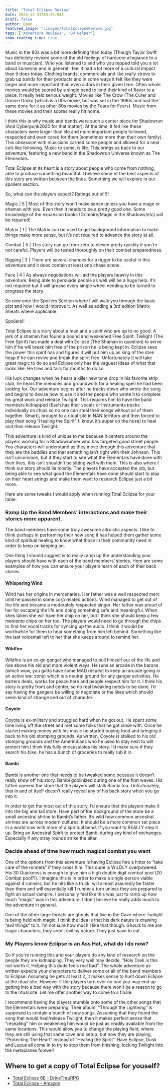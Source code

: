 ```yaml
---
title: "Total Eclipse Review"
date: 2024-12-31T03:35:04Z
draft: false
author: Dean
featured_image: "/images/totalEclipseReview.jpg"
tags: ['Adventure Reviews', 'GM Helper']
show_reading_time: true
---
```


Music in the 80s was a bit more defining than today (Though Taylor Swift has definitely revived some of the old feelings of hardcore allegiance to a band or musician). Who you listened to and who you repped told you a lot about someone and in general I feel it had a lot more of a cultural impact than it does today. Clothing brands, commercials and like really strove to grab up bands for their products and in some ways it felt like they were larger and more important than even actors in their given time. Often whole movies would be scored by a single band to lend their kind of flavor to a piece. It really held serious weight. Movies like The Crow (The Cure) and Donnie Darko (which is a 00s movie, but was set in the 1980s and had the same done for it as other 80s movies by the Tears for Fears). Music from these movies and their scores really hit home.

I think this is why music and bands were such a center piece for Shadowrun (And Cyberpunk2020 for that matter). At the time, it felt like these characters were larger than life and more important people followed, respected and even cared for them (sometimes more than their own family). This obsession with musicians carried some people and allowed for a near cult-like following. Music to some, is life. This brings us back to our adventure, featuring a new band in the Shadowrun Universe known as The Elementals. 

Total Eclipse at its heart is a story about people who come from nothing, able to produce something beautiful. I believe some of the best aspects of this story are written between the lines. Something we will explore in our spoilers section. 

So, what can the players expect? Ratings out of 5!

Magic | 5 | Most of this story won’t make sense unless you have a mage or shaman with you. Even then it needs to be a pretty good one. Some knowledge of the expansion books (Grimoire/Magic in the Shadows/etc) will be required!

Matrix | 1 |  The Matrix can be used to get background information to make things make more sense, but it’s not required to advance the story at all.

Combat | 5 | This story can go from zero to eleven pretty quickly if you're not careful. Players will be tested thoroughly on their combat preparedness.

Rigging | 3 | There are several chances for a rigger to be useful in this adventure and it does contain at least one chase scene.

Face | 4 | As always negotiations will aid the players heavily in this adventure. Being able to persuade people as well will be a huge help. It’s not required but it will grease every single wheel needing to be turned to progress the story.

So now onto the Spoilers Section where I will walk you through the basic plot and how I would improve it. As well as adding a 3rd edition Matrix Sheafs where applicable.

Spoilers!!

Total Eclipse is a story about a man and a spirit who are up to no good. A jerk of a shaman has found a bound and weakened Free Spirit. Twilight (The Free Spirit) has made a deal with Eclipse (The Shaman in question) to serve him if he will break him free of the prison he is being kept in. Eclipse sees the power this spirit has and figures it will put him up as king of the drek heap if he can revive and break the spirit free. Unfortunately it will take great magic to do so and Eclipse only has the vaguest ideas of what that looks like. He tries and fails for months to do so. 

His luck changes when he hears a killer new tune drop in his favorite strip club, he hears the melodies and groundwork for a healing spell he had been looking for. Our adventure begins after he tracks down who wrote the song and begins to devise how to use it and the people who wrote it to complete his great work and release Twilight. This requires him to have the band members kidnapped (Each has their vocals or instruments tracks individually on chips so no one can steal their songs without all of them together. Smart), brought to a ritual site in NAN territory and then forced to play their song “Healing the Spirit” (I know, it’s super on the nose) to heal and then release Twilight. 

This adventure is kind of unique to me because it centers around the players working for a Shadowrunner who has targeted good street people. You characters will understand as they move through this adventure that they are the baddies and that something isn’t right with their Johnson. This isn’t uncommon, but if they start to see what the Elementals have done with their lives, this isn’t shouldn’t be sitting well with them.  This is also where I think our story should lie mostly. The players have accepted the job, but being able to see what good the Elementals have done should start to play on their heart strings and make them want to research Eclipse just a bit more.

Here are some tweaks I would apply when running Total Eclipse for your table.


### Ramp Up the Band Members' interactions and make their stories more apparent.

The band members have some truly awesome altruistic aspects. I like to think perhaps in performing their new song it has helped them gather some kind of spiritual healing to know what those in their community need in order to keep on keeping on. 

One thing I should suggest is to really ramp up the understanding your players should have with each of the band members’ stories. Here are some examples of how you can ensure your players learn of each of their back stories.


#### Whispering Wind

Wind has her origins in mercenaries. Her father was a well respected merc until he passed in some corp related actions. Wind managed to get out of the life and became a moderately respected singer. Her father was proud of her for escaping the life and doing something safe and meaningful. When shes taken she will have her chip on her, but I think she should keep a few memento chips on her too. The players would need to go through the chips to find her vocal tracks for syncing up the audio. I think it would be worthwhile for them to hear something from him left behind. Something like the last voicemail left to her that she keeps around to remind her.


#### Wildfire

Wildfire is an ex-go ganger who managed to pull himself out of the life and rise above his old and more violent ways. He runs an arcade in the barons (which wow, you gotta have some MAD respect to keep an arcade going in an active war zone) which is a neutral ground for any ganger activities. He barters deals, works for peace here and people respect him for it. I think his story is pretty front and center, so no real tweaking needs to be done. I’d say having the gangers be willing to negotiate or the likes which should seem kind of strange and out of character.


#### Coyote

Coyote is ex-military and struggled hard when he got out. He spent some time living off the street and met some folks that he got close with. Once he started making money with his music he started buying food and bringing it back to his old stomping grounds. As written, Coyote is stalked to his old stomping grounds and the Amerindians who he used to stay next to will protect him.I think this fully encapsulates his story. I’d make sure if they search his bike, he has a bunch of groceries to really rub it in.


#### Bambi

Bambi is another one that needs to be tweaked some because it doesn’t really show off his story. Bambi goblinized during one of the first waves. His father opened the store that the players will stalk Bambi too. Unfortunately, that in and of itself doesn’t really reveal any of his back story when you go into it.

In order to get the most out of this story, I’d ensure that the players make it into the big and tall store. Have part of the background of the store be a small ancestral shrine to Bambi’s father. It’s wild how common ancestral shrines are across modern cultures. It should be a more common set piece in a world now with more of a spiritual bend. If you want to REALLY step it up. Bring an Ancestral Spirit to protect Bambi during any kind of exchanges. Especially if any stray rounds strike the altar.


### Decide ahead of time how much magical combat you want

One of the options from this adventure is having Eclipse hire a hitter to “take care of the runners” if they cross him. This dude is WILDLY overpowered. His 30 Quickness is enough to give him a high double digit combat pool (20 Combat pool?!). I imagine this is in order to make a single person viable against 4 runners, but he hits like a truck, will almost assuredly be faster than them and will essentially kill 1 runner a turn unless they are prepared to fight an actual vampire. I personally feel like this was just to ramp up how much “magic” was in this adventure. I don’t believe he really adds much to the adventure in general. 

One of the other large threats are ghouls that live in the Cave where Twilight is being held with magic. I think the idea is that his dark nature is drawing “evil things” to it. I’m not sure how much I like that though. Ghouls to me are tragic characters, they aren’t evil by nature. They just have to eat.


### My Players know Eclipse is an Ass Hat, what do I do now?

So if you're running this and your players do any kind of research on the people they are kidnapping. They very well may decide, “Holy Drek is this not worth it. Helping this dude feels real bad”. The whole adventure as written expects your characters to deliver some or all of the band members to Eclipse. Assuming he gets at least 2, it makes sense to hunt down Eclipse at the ritual site. However if the players turn over no one you may end up getting into a bad way with the story because there won't be a reason to go to the ritual site. Let me offer another way to come to a finale. 

I recommend having the players stumble onto some of the other songs that the Elementals were preparing. Their album, “Through the Lightning” is supposed to contain a bunch of new songs. Assuming that they found the song that would heal/release Twilight, then it makes perfect sense that “resealing” him or weakening him would be just as readily available from the same locations. This would allow you to change the playing field, where they are still using that same cave and setup, but now they are playing, “Protecting The Heart” instead of “Healing the Spirit”. Have Eclipse, Dusk and Lupus all come in to try to stop them from finishing, locking Twilight into the metaplanes forever!


## Where to get a copy of Total Eclipse for youself?
- [Total Eclipse 6E - DriveThruRPG](https://legacy.drivethrurpg.com/product/453107/Total-Eclipse-6E-Update)
- [Total Eclipse - Amazon](https://amzn.to/3ZZavaH)